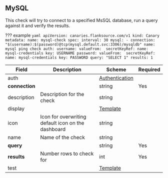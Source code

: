 ## MySQL
This check will try to connect to a specified MsSQL database, run a query against it and verify the results.

??? example
    ```yaml
    apiVersion: canaries.flanksource.com/v1
    kind: Canary
    metadata:
      name: mysql-check
    spec:
      interval: 30
      mysql:
        - connection: "$(username):$(password)@tcp(mysql.default.svc:3306)/mysqldb"
          name: mysql ping check
          auth:
            username:
              valueFrom: 
                secretKeyRef:
                  name: mysql-credentials
                  key: USERNAME
            password:
              valueFrom: 
                secretKeyRef:
                  name: mysql-credentials
                  key: PASSWORD
          query: "SELECT 1"
          results: 1
    ```

| Field | Description | Scheme | Required |
| ----- | ----------- | ------ | -------- |
| auth |  | [Authentication](#authentication) |  |
| **connection** |  | string | Yes |
| description | Description for the check | string |  |
| display |  | [Template](#template) |  |
| icon | Icon for overwriting default icon on the dashboard | string |  |
| name | Name of the check | string |  |
| **query** |  | string | Yes |
| **results** | Number rows to check for | int | Yes |
| test |  | [Template](#template) |  |


